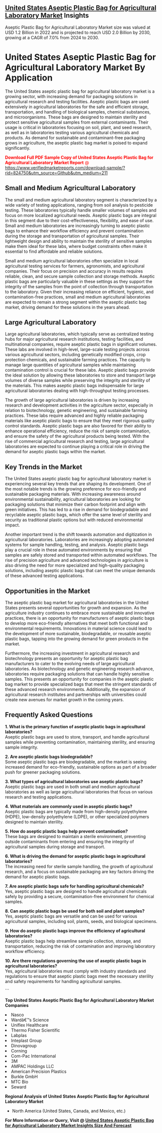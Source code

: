 <h2><a href="https://www.verifiedmarketreports.com/download-sample/?rid=824750&amp;utm_source=Github&amp;utm_medium=211" target="_blank">United States Aseptic Plastic Bag for Agricultural Laboratory Market</a> Insights</h2><p>Aseptic Plastic Bag for Agricultural Laboratory Market size was valued at USD 1.2 Billion in 2022 and is projected to reach USD 2.0 Billion by 2030, growing at a CAGR of 7.0% from 2024 to 2030.</p><p><h1>United States Aseptic Plastic Bag for Agricultural Laboratory Market By Application</h1><p>The United States aseptic plastic bag for agricultural laboratory market is a growing sector, with increasing demand for packaging solutions in agricultural research and testing facilities. Aseptic plastic bags are used extensively in agricultural laboratories for the safe and efficient storage, transportation, and handling of biological samples, chemical substances, and microorganisms. These bags are designed to maintain sterility and protect sensitive agricultural samples from external contaminants. Their usage is critical in laboratories focusing on soil, plant, and seed research, as well as in laboratories testing various agricultural chemicals and products. As demand for sustainable and contaminant-free packaging grows in agriculture, the aseptic plastic bag market is poised to expand significantly. <p><span class=""><span style="color: #ff0000;"><strong>Download Full PDF Sample Copy of United States Aseptic Plastic Bag for Agricultural Laboratory Market Report</strong> @ </span><a href="https://www.verifiedmarketreports.com/download-sample/?rid=824750&amp;utm_source=Github&amp;utm_medium=211" target="_blank">https://www.verifiedmarketreports.com/download-sample/?rid=824750&amp;utm_source=Github&amp;utm_medium=211</a></span></p></p><h2>Small and Medium Agricultural Laboratory</h2><p>The small and medium agricultural laboratory segment is characterized by a wide variety of testing applications, ranging from soil analysis to pesticide testing. These laboratories typically handle smaller volumes of samples and focus on more localized agricultural needs. Aseptic plastic bags are integral in this segment due to their cost-effectiveness, flexibility, and ease of use. Small and medium laboratories are increasingly turning to aseptic plastic bags to enhance their workflow efficiency and prevent contamination during the storage and transportation of agricultural samples. Their lightweight design and ability to maintain the sterility of sensitive samples make them ideal for these labs, where budget constraints often make it essential to find affordable and reliable solutions.</p><p>Small and medium agricultural laboratories often specialize in local agricultural testing services for farmers, agronomists, and agricultural companies. Their focus on precision and accuracy in results requires reliable, clean, and secure sample collection and storage methods. Aseptic plastic bags are particularly valuable in these settings as they support the integrity of the samples from the point of collection through transportation to the laboratory. Given their increasing reliance on efficient, hygienic, and contamination-free practices, small and medium agricultural laboratories are expected to remain a strong segment within the aseptic plastic bag market, driving demand for these solutions in the years ahead.</p><h2>Large Agricultural Laboratory</h2><p>Large agricultural laboratories, which typically serve as centralized testing hubs for major agricultural research institutions, testing facilities, and multinational companies, require aseptic plastic bags in significant volumes. These labs are involved in high-level, large-scale testing projects across various agricultural sectors, including genetically modified crops, crop protection chemicals, and sustainable farming practices. The capacity to manage large quantities of agricultural samples while maintaining contamination control is crucial for these labs. Aseptic plastic bags provide the ideal solution by allowing these laboratories to store and transport large volumes of diverse samples while preserving the integrity and sterility of the materials. This makes aseptic plastic bags indispensable for large agricultural laboratories dealing with high-throughput testing processes.</p><p>The growth of large agricultural laboratories is driven by increasing research and development activities in the agriculture sector, especially in relation to biotechnology, genetic engineering, and sustainable farming practices. These labs require advanced and highly reliable packaging materials like aseptic plastic bags to ensure that they meet rigorous quality control standards. Aseptic plastic bags are also favored for their ability to enhance operational efficiency, reduce the risk of sample contamination, and ensure the safety of the agricultural products being tested. With the rise of commercial agricultural research and testing, large agricultural laboratories are expected to continue playing a critical role in driving the demand for aseptic plastic bags within the market.</p><h2>Key Trends in the Market</h2><p>The United States aseptic plastic bag for agricultural laboratory market is experiencing several key trends that are shaping its development. One of the most notable trends is the growing preference for eco-friendly and sustainable packaging materials. With increasing awareness around environmental sustainability, agricultural laboratories are looking for packaging solutions that minimize their carbon footprint and align with green initiatives. This has led to a rise in demand for biodegradable and recyclable aseptic plastic bags, which offer the same level of sterility and security as traditional plastic options but with reduced environmental impact.</p><p>Another important trend is the shift towards automation and digitization in agricultural laboratories. Laboratories are increasingly adopting automated systems for sample handling, testing, and analysis. Aseptic plastic bags play a crucial role in these automated environments by ensuring that samples are safely stored and transported within automated workflows. The rise of precision agriculture and advanced technologies in agriculture is also driving the need for more specialized and high-quality packaging solutions, including aseptic plastic bags that can meet the unique demands of these advanced testing applications.</p><h2>Opportunities in the Market</h2><p>The aseptic plastic bag market for agricultural laboratories in the United States presents several opportunities for growth and expansion. As the agriculture industry continues to embrace more sustainable and innovative practices, there is an opportunity for manufacturers of aseptic plastic bags to develop more eco-friendly alternatives that meet both functional and environmental requirements. Innovations in material science could lead to the development of more sustainable, biodegradable, or reusable aseptic plastic bags, tapping into the growing demand for green products in the market.</p><p>Furthermore, the increasing investment in agricultural research and biotechnology presents an opportunity for aseptic plastic bag manufacturers to cater to the evolving needs of large agricultural laboratories. As biotechnology and genetic engineering research advance, laboratories require packaging solutions that can handle highly sensitive samples. This presents an opportunity for companies in the aseptic plastic bag market to provide specialized bags that meet the stringent standards of these advanced research environments. Additionally, the expansion of agricultural research institutes and partnerships with universities could create new avenues for market growth in the coming years.</p><h2>Frequently Asked Questions</h2><p><b>1. What is the primary function of aseptic plastic bags in agricultural laboratories?</b><br>Aseptic plastic bags are used to store, transport, and handle agricultural samples while preventing contamination, maintaining sterility, and ensuring sample integrity.</p><p><b>2. Are aseptic plastic bags biodegradable?</b><br>Some aseptic plastic bags are biodegradable, and the market is seeing increased demand for eco-friendly, sustainable options as part of a broader push for greener packaging solutions.</p><p><b>3. What types of agricultural laboratories use aseptic plastic bags?</b><br>Aseptic plastic bags are used in both small and medium agricultural laboratories as well as large agricultural laboratories that focus on various research and testing applications.</p><p><b>4. What materials are commonly used in aseptic plastic bags?</b><br>Aseptic plastic bags are typically made from high-density polyethylene (HDPE), low-density polyethylene (LDPE), or other specialized polymers designed to maintain sterility.</p><p><b>5. How do aseptic plastic bags help prevent contamination?</b><br>These bags are designed to maintain a sterile environment, preventing outside contaminants from entering and ensuring the integrity of agricultural samples during storage and transport.</p><p><b>6. What is driving the demand for aseptic plastic bags in agricultural laboratories?</b><br>The increasing need for sterile sample handling, the growth of agricultural research, and a focus on sustainable packaging are key factors driving the demand for aseptic plastic bags.</p><p><b>7. Are aseptic plastic bags safe for handling agricultural chemicals?</b><br>Yes, aseptic plastic bags are designed to handle agricultural chemicals safely by providing a secure, contamination-free environment for chemical samples.</p><p><b>8. Can aseptic plastic bags be used for both soil and plant samples?</b><br>Yes, aseptic plastic bags are versatile and can be used for various agricultural samples, including soil, plants, seeds, and biological specimens.</p><p><b>9. How do aseptic plastic bags improve the efficiency of agricultural laboratories?</b><br>Aseptic plastic bags help streamline sample collection, storage, and transportation, reducing the risk of contamination and improving laboratory workflow efficiency.</p><p><b>10. Are there regulations governing the use of aseptic plastic bags in agricultural laboratories?</b><br>Yes, agricultural laboratories must comply with industry standards and regulations to ensure that aseptic plastic bags meet the necessary sterility and safety requirements for handling agricultural samples.</p>```</p><p><strong>Top United States Aseptic Plastic Bag for Agricultural Laboratory Market Companies</strong></p><div data-test-id=""><p><li>Nasco</li><li> Wardâ€™s Science</li><li> Uniflex Healthcare</li><li> Thermo Fisher Scientific</li><li> Labplas</li><li> Inteplast Group</li><li> Dinovagroup</li><li> Corning</li><li> Com-Pac International</li><li> 3M</li><li> AMPAC Holdings LLC</li><li> American Precision Plastics</li><li> Burkle GmbH</li><li> MTC Bio</li><li> Seward</li></p><div><strong>Regional Analysis of&nbsp;United States Aseptic Plastic Bag for Agricultural Laboratory Market</strong></div><ul><li dir="ltr"><p dir="ltr">North America&nbsp;(United States, Canada, and Mexico, etc.)</p></li></ul><p><strong>For More Information or Query, Visit @&nbsp;</strong><strong><a href="https://www.verifiedmarketreports.com/product/aseptic-plastic-bag-for-agricultural-laboratory-market/?utm_source=Github&amp;utm_medium=211" target="_blank">United States Aseptic Plastic Bag for Agricultural Laboratory Market Insights Size And Forecast</a></strong></p></div>
